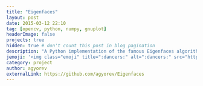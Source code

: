 ```yaml
---
title: "Eigenfaces"
layout: post
date: 2015-03-12 22:10
tag: [opencv, python, numpy, gnuplot]
headerImage: false
projects: true
hidden: true # don't count this post in blog pagination
description: "A Python implementation of the famous Eigenfaces algorithm for face recognition, implemented and tested over the AT&T face data set."
jemoji: '<img class="emoji" title=":dancers:" alt=":dancers:" src="https://assets.github.com/images/icons/emoji/dancers.png" height="20" width="20" align="absmiddle">'
category: project
author: agyorev
externalLink: https://github.com/agyorev/Eigenfaces
---
```

